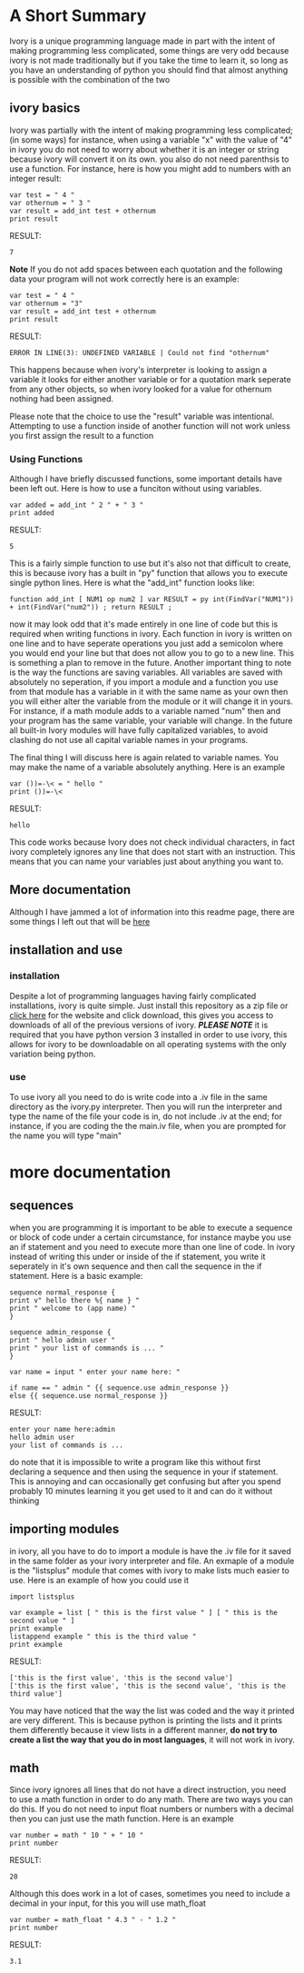 # A Short Summary
Ivory is a unique programming language made in part with the intent of making programming less complicated, some things are very odd because ivory is not made traditionally but if you take the time to learn it, so long as you have an understanding of python you should find that almost anything is possible with the combination of the two


## ivory basics
Ivory was partially with the intent of making programming less complicated; (in some ways) for instance, when using a variable "x" with the value of "4" in ivory you do not need to worry about whether it is an integer or string because ivory will convert it on its own. you also do not need parenthsis to use a function. For instance, here is how you might add to numbers with an integer result: 
```
var test = " 4 " 
var othernum = " 3 "
var result = add_int test + othernum
print result
```
RESULT:
```
7
```
**Note**
If you do not add spaces between each quotation and the following data your program will not work correctly
here is an example:
```
var test = " 4 " 
var othernum = "3"
var result = add_int test + othernum
print result
```
RESULT:
```
ERROR IN LINE(3): UNDEFINED VARIABLE | Could not find "othernum"
```
This happens because when ivory's interpreter is looking to assign a variable it looks for either another variable or for a quotation mark seperate from any other objects, so when ivory looked for a value for othernum nothing had been assigned. 

Please note that the choice to use the "result" variable was intentional. Attempting to use a function inside of another function will not work unless you first assign the result to a function

### Using Functions
Although I have briefly discussed functions, some important details have been left out. Here is how to use a funciton without using variables.
```
var added = add_int " 2 " + " 3 "
print added
``` 
RESULT:
```
5
```
This is a fairly simple function to use but it's also not that difficult to create, this is because ivory has a built in "py" function that allows you to execute single python lines. Here is what the "add_int" function looks like:
```
function add_int [ NUM1 op num2 ] var RESULT = py int(FindVar("NUM1")) + int(FindVar("num2")) ; return RESULT ;
```
now it may look odd that it's made entirely in one line of code but this is required when writing functions in ivory. Each function in ivory is written on one line and to have seperate operations you just add a semicolon where you would end your line but that does not allow you to go to a new line. This is something a plan to remove in the future. Another important thing to note is the way the functions are saving variables. All variables are saved with absolutely no seperation, if you import a module and a function you use from that module has a variable in it with the same name as your own then you will either alter the variable from the module or it will change it in yours. For instance, if a math module adds to a variable named "num" then and your program has the same variable, your variable will change. In the future all built-in Ivory modules will have fully capitalized variables, to avoid clashing do not use all capital variable names in your programs.

The final thing I will discuss here is again related to variable names. You may make the name of a variable absolutely anything. Here is an example

```
var ())=-\< = " hello "
print ())=-\<
```
RESULT:
```
hello
```
This code works because Ivory does not check individual characters, in fact ivory completely ignores any line that does not start with an instruction. This means that you can name your variables just about anything you want to.

## More documentation
Although I have jammed a lot of information into this readme page, there are some things I left out that will be [here](https://ivory.itzscuzzles.repl.co/Documentation.html)

## installation and use
### installation
Despite a lot of programming languages having fairly complicated installations, ivory is quite simple. Just install this repository as a zip file or [click here](https://ivory.itzscuzzles.repl.co/ivory.html) for the website and click download, this gives you access to downloads of all of the previous versions of ivory. ***PLEASE NOTE*** it is required that you have python version 3 installed in order to use ivory, this allows for ivory to be downloadable on all operating systems with the only variation being python.
### use
To use ivory all you need to do is write code into a .iv file in the same directory as the ivory.py interpreter. Then you will run the interpreter and type the name of the file your code is in, do not include .iv at the end; for instance, if you are coding the the main.iv file, when you are prompted for the name you will type "main"

# more documentation
## sequences
when you are programming it is important to be able to execute a sequence or block of code under a certain circumstance, for instance maybe you use an if statement and you need to execute more than one line of code. In ivory instead of writing this under or inside of the if statement, you write it seperately in it's own sequence and then call the sequence in the if statement. Here is a basic example:
```
sequence normal_response {
print v" hello there %{ name } "
print " welcome to (app name) "
}

sequence admin_response {
print " hello admin user "
print " your list of commands is ... "
}

var name = input " enter your name here: "

if name == " admin " {{ sequence.use admin_response }}
else {{ sequence.use normal_response }}
```
RESULT: 
```
enter your name here:admin
hello admin user
your list of commands is ...
```
do note that it is impossible to write a program like this without first declaring a sequence and then using the sequence in your if statement. This is annoying and can occasionally get confusing but after you spend probably 10 minutes learning it you get used to it and can do it without thinking

## importing modules
in ivory, all you have to do to import a module is have the .iv file for it saved in the same folder as your ivory interpreter and file. An exmaple of a module is the "listsplus" module that comes with ivory to make lists much easier to use. Here is an example of how you could use it
```
import listsplus

var example = list [ " this is the first value " ] [ " this is the second value " ] 
print example
listappend example " this is the third value " 
print example
```
RESULT: 
```
['this is the first value', 'this is the second value']
['this is the first value', 'this is the second value', 'this is the third value']
```
You may have noticed that the way the list was coded and the way it printed are very different. This is because python is printing the lists and it prints them differently because it view lists in a different manner, **do not try to create a list the way that you do in most languages**, it will not work in ivory.

## math
Since ivory ignores all lines that do not have a direct instruction, you need to use a math function in order to do any math. There are two ways you can do this. If you do not need to input float numbers or numbers with a decimal then you can just use the math function. Here is an example

```
var number = math " 10 " + " 10 "
print number
```
RESULT:
```
20
```
Although this does work in a lot of cases, sometimes you need to include a decimal in your input, for this you will use math_float
```
var number = math_float " 4.3 " - " 1.2 "
print number
```
RESULT:
```
3.1
```